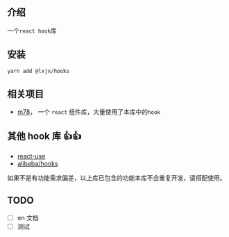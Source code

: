 ## 介绍

一个`react hook`库

## 安装

`yarn add @lxjx/hooks`

## 相关项目

- [m78](https://github.com/Iixianjie/m78)， 一个 `react` 组件库，大量使用了本库中的`hook`

## 其他 hook 库 👍👍 

- [react-use](https://github.com/streamich/react-use)
- [alibaba/hooks](https://github.com/alibaba/hooks)

如果不是有功能需求偏差，以上库已包含的功能本库不会重复开发，请搭配使用。

## TODO

- [ ] en 文档
- [ ] 测试
